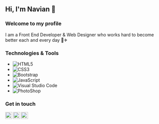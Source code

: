 ## Hi, I'm Navian 👋
### Welcome to my profile

I am a Front End Developer & Web Designer who works hard to become better each and every day 🚀✈

### Technologies & Tools
- ![HTML5](https://img.shields.io/badge/-HTML5-E34F26?style=flat-square&logo=html5&logoColor=white)
- ![CSS3](https://img.shields.io/badge/-CSS3-1572B6?style=flat-square&logo=css3)
- ![Bootstrap](https://img.shields.io/badge/-Bootstrap-563D7C?style=flat-square&logo=bootstrap)
- ![JavaScript](https://img.shields.io/badge/-JavaScript-black?style=flat-square&logo=javascript)
- ![Visual Studio Code](https://img.shields.io/badge/-VSCode-007ACC?style=flat-square&logo=visual-studio-code&logoColor=white)
- ![PhotoShop](https://img.shields.io/badge/-PhotoShop-071D34?style=flat-square&logo=Adobe-Photoshop&logoColor=54A7F8)

### Get in touch 
<a href="https://twitter.com/lifelike_dev">
  <img align="left" alt="Lifelike_Dev's Twitter" width="22px" src="https://cdn.jsdelivr.net/npm/simple-icons@v3/icons/twitter.svg" />
</a>
<a href="https://www.linkedin.com/in/ivan-annan-010899205/">
  <img align="left" alt="Ivan's LinkedIn" width="22px" src="https://cdn.jsdelivr.net/npm/simple-icons@v3/icons/linkedin.svg" />
</a>
<a href="https://github.com/LifelikeDev">
  <img align="left" alt="Navians's Github" width="22px" src="https://cdn.jsdelivr.net/npm/simple-icons@v3/icons/github.svg" />
</a>

<!--
**LifelikeDev/LifelikeDev** is a ✨ _special_ ✨ repository because its `README.md` (this file) appears on your GitHub profile.

Here are some ideas to get you started:

- 🔭 I’m currently working on ...
- 🌱 I’m currently learning ...
- 👯 I’m looking to collaborate on ...
- 🤔 I’m looking for help with ...
- 💬 Ask me about ...
- 📫 How to reach me: ...
- 😄 Pronouns: ...
- ⚡ Fun fact: ...
-->
